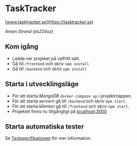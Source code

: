 # TaskTracker

[www.tasktracker.se](https://tasktracker.se)

_Anton Strand (as224xz)_

## Kom igång
 - Ladda ner projeket på valfritt sätt.
 - Gå till `/frontend` och skriv `npm install`
 - Gå till `/backend` och skriv `npm install`
 
## Starta i utvecklingsläge
 - För att starta _MongoDB_ `docker-compose up` i projektmappen.
 - För att starta _servern_ gå till `/backend` och skriv `npm start`.
 - För att starta _klienten_ gå till `/frontend` och skriv `npm start`.
 - Projektet finns nu tillgängligt på [localhost:3000](http://localhost:3000/)

## Starta automatiska tester
Se [Testspecifikationen](https://github.com/1dv430/as224xz-project/wiki/Testspecifikation#automatiserade-tester) för mer information.
